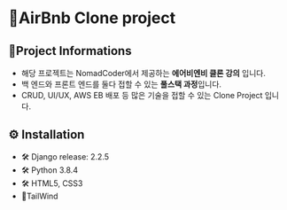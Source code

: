 # 🥇AirBnb Clone project  
  
## 💪Project Informations
+ 해당 프로젝트는 NomadCoder에서 제공하는 **에어비엔비 클론 강의** 입니다.  
+ 백 엔드와 프론트 엔드를 둘다 접할 수 있는 **풀스택 과정**입니다.  
+ CRUD, UI/UX, AWS EB 배포 등 많은 기술을 접할 수 있는 Clone Project 입니다.  


## ⚙ Installation   
+ 🛠 Django release: 2.2.5 
+ 🛠 Python 3.8.4    
+ 🛠 HTML5, CSS3  
+ 🎨TailWind  
